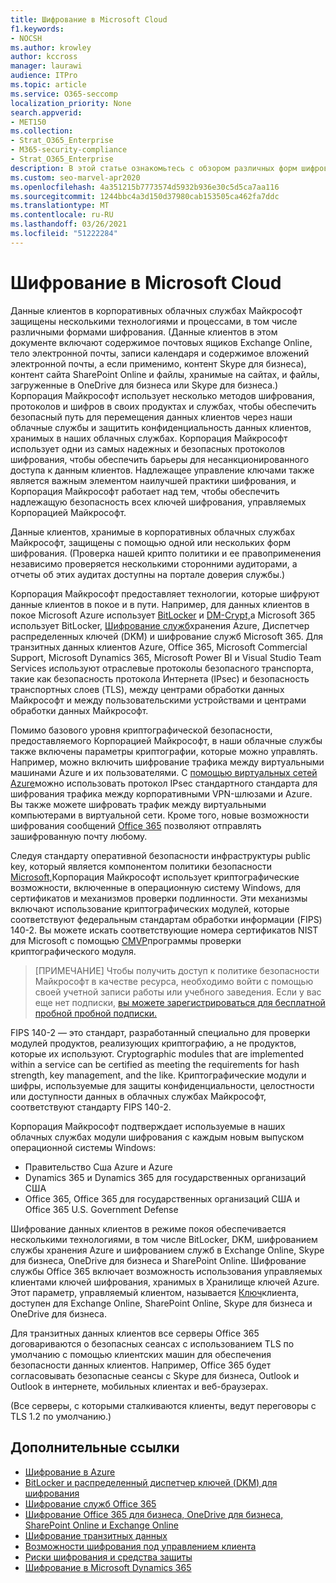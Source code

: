 ```yaml
---
title: Шифрование в Microsoft Cloud
f1.keywords:
- NOCSH
ms.author: krowley
author: kccross
manager: laurawi
audience: ITPro
ms.topic: article
ms.service: O365-seccomp
localization_priority: None
search.appverid:
- MET150
ms.collection:
- Strat_O365_Enterprise
- M365-security-compliance
- Strat_O365_Enterprise
description: В этой статье ознакомьтесь с обзором различных форм шифрования, используемых для обеспечения безопасности данных клиентов в облаке Майкрософт.
ms.custom: seo-marvel-apr2020
ms.openlocfilehash: 4a351215b7773574d5932b936e30c5d5ca7aa116
ms.sourcegitcommit: 1244bbc4a3d150d37980cab153505ca462fa7ddc
ms.translationtype: MT
ms.contentlocale: ru-RU
ms.lasthandoff: 03/26/2021
ms.locfileid: "51222284"
---
```

# <a name="encryption-in-the-microsoft-cloud"></a>Шифрование в Microsoft Cloud

Данные клиентов в корпоративных облачных службах Майкрософт защищены несколькими технологиями и процессами, в том числе различными формами шифрования. (Данные клиентов в этом документе включают содержимое почтовых ящиков Exchange Online, тело электронной почты, записи календаря и содержимое вложений электронной почты, а если применимо, контент Skype для бизнеса), контент сайта SharePoint Online и файлы, хранимые на сайтах, и файлы, загруженные в OneDrive для бизнеса или Skype для бизнеса.) Корпорация Майкрософт использует несколько методов шифрования, протоколов и шифров в своих продуктах и службах, чтобы обеспечить безопасный путь для перемещения данных клиентов через наши облачные службы и защитить конфиденциальность данных клиентов, хранимых в наших облачных службах. Корпорация Майкрософт использует одни из самых надежных и безопасных протоколов шифрования, чтобы обеспечить барьеры для несанкционированного доступа к данным клиентов. Надлежащее управление ключами также является важным элементом наилучшей практики шифрования, и Корпорация Майкрософт работает над тем, чтобы обеспечить надлежащую безопасность всех ключей шифрования, управляемых Корпорацией Майкрософт.

Данные клиентов, хранимые в корпоративных облачных службах Майкрософт, защищены с помощью одной или нескольких форм шифрования. (Проверка нашей крипто политики и ее правоприменения независимо проверяется несколькими сторонними аудиторами, [](https://aka.ms/stp)а отчеты об этих аудитах доступны на портале доверия службы.)

Корпорация Майкрософт предоставляет технологии, которые шифруют данные клиентов в покое и в пути. Например, для данных клиентов в покое Microsoft Azure использует [BitLocker](/windows/device-security/bitlocker/bitlocker-overview) и [DM-Crypt,](https://en.wikipedia.org/wiki/Dm-crypt)а Microsoft 365 использует BitLocker, [Шифрование служб](/azure/)хранения Azure, Диспетчер распределенных ключей (DKM) и шифрование служб Microsoft 365. [](./exchange-online-secures-email-secrets.md) Для транзитных данных клиентов Azure, Office 365, Microsoft Commercial Support, Microsoft Dynamics 365, Microsoft Power BI и Visual Studio Team Services используют отраслевые протоколы безопасного транспорта, такие как безопасность протокола Интернета (IPsec) и безопасность транспортных слоев (TLS), между центрами обработки данных Майкрософт и между пользовательскими устройствами и центрами обработки данных Майкрософт.

Помимо базового уровня криптографической безопасности, предоставляемого Корпорацией Майкрософт, в наши облачные службы также включены параметры криптографии, которые можно управлять. Например, можно включить шифрование трафика между виртуальными машинами Azure и их пользователями. С [помощью виртуальных сетей Azure](https://azure.microsoft.com/services/virtual-network/)можно использовать протокол IPsec стандартного стандарта для шифрования трафика между корпоративными VPN-шлюзами и Azure. Вы также можете шифровать трафик между виртуальными компьютерами в виртуальной сети. Кроме того, новые возможности шифрования сообщений [Office 365](set-up-new-message-encryption-capabilities.md) позволяют отправлять зашифрованную почту любому.

Следуя стандарту оперативной безопасности инфраструктуры public key, который является компонентом политики безопасности [Microsoft,](https://servicetrust.microsoft.com/ViewPage/TrustDocuments?command=Download&downloadType=Document&downloadId=5868ecc8-50b7-4f91-b43f-640e2b99e86e&docTab=6d000410-c9e9-11e7-9a91-892aae8839ad_FAQ%20and%20White%20Papers)Корпорация Майкрософт использует криптографические возможности, включенные в операционную систему Windows, для сертификатов и механизмов проверки подлинности. Эти механизмы включают использование криптографических модулей, которые соответствуют федеральным стандартам обработки информации [](https://csrc.nist.gov/publications/PubsFIPS.html) (FIPS) 140-2. Вы можете искать соответствующие номера сертификатов NIST для Microsoft с помощью [CMVP](https://csrc.nist.gov/projects/cryptographic-module-validation-program/validated-modules/search)программы проверки криптографического модуля.

> [ПРИМЕЧАНИЕ] Чтобы получить доступ к политике безопасности Майкрософт в качестве ресурса, необходимо войти с помощью своей учетной записи работы или учебного заведения. Если у вас еще нет подписки, [вы можете зарегистрироваться для бесплатной пробной пробной подписки.](https://servicetrust.microsoft.com/Home/TrialSubscriptions)

FIPS 140-2 — это стандарт, разработанный специально для проверки модулей продуктов, реализующих криптографию, а не продуктов, которые их используют. Cryptographic modules that are implemented within a service can be certified as meeting the requirements for hash strength, key management, and the like. Криптографические модули и шифры, используемые для защиты конфиденциальности, целостности или доступности данных в облачных службах Майкрософт, соответствуют стандарту FIPS 140-2.

Корпорация Майкрософт подтверждает используемые в наших облачных службах модули шифрования с каждым новым выпуском операционной системы Windows:

- Правительство Сша Azure и Azure
- Dynamics 365 и Dynamics 365 для государственных организаций США
- Office 365, Office 365 для государственных организаций США и Office 365 U.S. Government Defense

Шифрование данных клиентов в режиме покоя обеспечивается несколькими технологиями, в том числе BitLocker, DKM, шифрованием службы хранения Azure и шифрованием служб в Exchange Online, Skype для бизнеса, OneDrive для бизнеса и SharePoint Online. Шифрование службы Office 365 включает возможность использования управляемых клиентами ключей шифрования, хранимых в Хранилище ключей Azure. Этот параметр, управляемый клиентом, называется [Ключ](./customer-key-overview.md)клиента, доступен для Exchange Online, SharePoint Online, Skype для бизнеса и OneDrive для бизнеса.

Для транзитных данных клиентов все серверы Office 365 договариваются о безопасных сеансах с использованием TLS по умолчанию с помощью клиентских машин для обеспечения безопасности данных клиентов. Например, Office 365 будет согласовывать безопасные сеансы с Skype для бизнеса, Outlook и Outlook в интернете, мобильных клиентах и веб-браузерах.

(Все серверы, с которыми сталкиваются клиенты, ведут переговоры с TLS 1.2 по умолчанию.)

## <a name="related-links"></a>Дополнительные ссылки

- [Шифрование в Azure](office-365-azure-encryption.md)
- [BitLocker и распределенный диспетчер ключей (DKM) для шифрования](office-365-bitlocker-and-distributed-key-manager-for-encryption.md)
- [Шифрование служб Office 365](office-365-service-encryption.md)
- [Шифрование Office 365 для бизнеса, OneDrive для бизнеса, SharePoint Online и Exchange Online](https://docs.microsoft.com/compliance/assurance/assurance-encryption-for-microsoft-365-services) 
- [Шифрование транзитных данных](/compliance/assurance/assurance-encryption-in-transit)
- [Возможности шифрования под управлением клиента](office-365-customer-managed-encryption-features.md)
- [Риски шифрования и средства защиты](office-365-encryption-risks-and-protections.md)
- [Шифрование в Microsoft Dynamics 365](office-365-encryption-in-microsoft-dynamics-365.md)